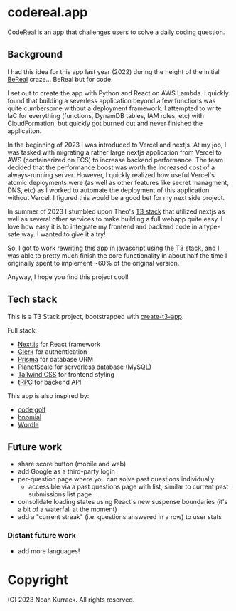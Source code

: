# codereal.app

CodeReal is an app that challenges users to solve a daily coding question.

## Background

I had this idea for this app last year (2022) during the height of the initial [BeReal](https://bereal.com/) craze... BeReal but for code.

I set out to create the app with Python and React on AWS Lambda. I quickly found that building a severless application beyond a few functions was quite cumbersome without a deployment framework. I attempted to write IaC for everything (functions, DynamDB tables, IAM roles, etc) with CloudFormation, but quickly got burned out and never finished the applicaiton.

In the beginning of 2023 I was introduced to Vercel and nextjs. At my job, I was tasked with migrating a rather large nextjs application from Vercel to AWS (containerized on ECS) to increase backend performance. The team decided that the performance boost was worth the increased cost of a always-running server. However, I quickly realized how useful Vercel's atomic deployments were (as well as other features like secret managment, DNS, etc) as I worked to automate the deployment of this application without Vercel. I figured this would be a good bet for my next side project.

In summer of 2023 I stumbled upon Theo's [T3 stack](https://t3.gg/) that utilized nextjs as well as several other services to make building a full webapp quite easy. I love how easy it is to integrate my frontend and backend code in a type-safe way. I wanted to give it a try!

So, I got to work rewriting this app in javascript using the T3 stack, and I was able to pretty much finish the core functionality in about half the time I originally spent to implement ~60% of the original version.

Anyway, I hope you find this project cool!

## Tech stack

This is a T3 Stack project, bootstrapped with [create-t3-app](https://create.t3.gg/).

Full stack:

- [Next.js](https://nextjs.org) for React framework
- [Clerk](https://clerk.com/) for authentication
- [Prisma](https://prisma.io) for database ORM
- [PlanetScale](https://planetscale.com/) for serverless database (MySQL)
- [Tailwind CSS](https://tailwindcss.com) for frontend styling
- [tRPC](https://trpc.io) for backend API

This app is also inspired by:

- [code golf](https://www.reddit.com/r/codegolf/)
- [bnomial](https://bnomial.com)
- [Wordle](https://www.nytimes.com/games/wordle/index.html)

## Future work

- share score button (mobile and web)
- add Google as a third-party login
- per-question page where you can solve past questions individually
  - accessible via a past questions page with list, similar to current past submissions list page
- consolidate loading states using React's new suspense boundaries (it's a bit of a waterfall at the moment)
- add a "current streak" (i.e. questions answered in a row) to user stats

### Distant future work

- add more languages!

# Copyright

(C) 2023 Noah Kurrack. All rights reserved.
